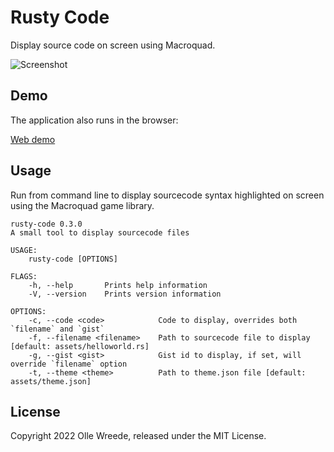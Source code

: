 # Rusty Code

Display source code on screen using Macroquad.

![Screenshot](https://ollej.github.io/rusty-code/assets/rusty-code.png)

## Demo

The application also runs in the browser:

[Web demo](https://ollej.github.io/rusty-code/demo/index.html)

## Usage

Run from command line to display sourcecode syntax highlighted on screen using
the Macroquad game library.

```
rusty-code 0.3.0
A small tool to display sourcecode files

USAGE:
    rusty-code [OPTIONS]

FLAGS:
    -h, --help       Prints help information
    -V, --version    Prints version information

OPTIONS:
    -c, --code <code>            Code to display, overrides both `filename` and `gist`
    -f, --filename <filename>    Path to sourcecode file to display [default: assets/helloworld.rs]
    -g, --gist <gist>            Gist id to display, if set, will override `filename` option
    -t, --theme <theme>          Path to theme.json file [default: assets/theme.json]
```

## License

Copyright 2022 Olle Wreede, released under the MIT License.
